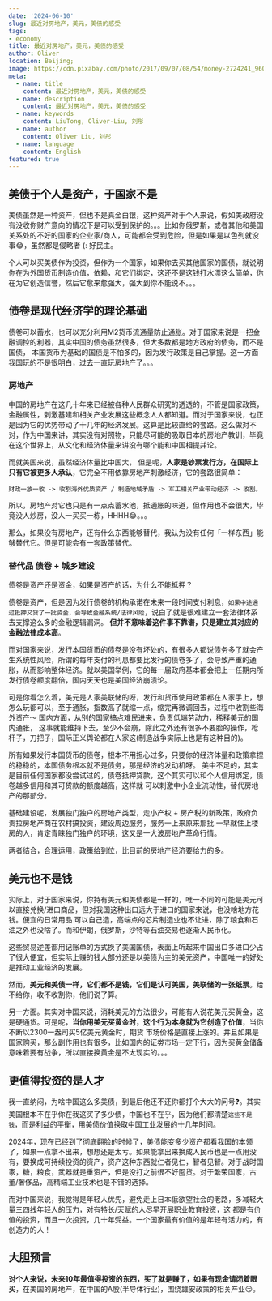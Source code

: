 ```yaml
---
date: '2024-06-10'
slug: 最近对房地产，美元，美债的感受
tags:
- economy
title: 最近对房地产，美元，美债的感受
author: Oliver
location: Beijing;
image: https://cdn.pixabay.com/photo/2017/09/07/08/54/money-2724241_960_720.jpg
meta:
  - name: title
    content: 最近对房地产，美元，美债的感受
  - name: description
    content: 最近对房地产，美元，美债的感受
  - name: keywords
    content: LiuTong, Oliver-Liu, 刘彤
  - name: author
    content: Oliver Liu, 刘彤
  - name: language
    content: English
featured: true
---
```



## 美债于个人是资产，于国家不是

美债虽然是一种资产，但也不是真金白银，这种资产对于个人来说，假如美政府没有没收你财产意向的情况下是可以受到保护的。。。比如你俄罗斯，或者其他和美国关系处的不好的国家的企业家/商人，可能都会受到危险，但是如果是以色列就没事😂，虽然都是侵略者 (: 好民主。

个人可以买美债作为投资，但作为一个国家，如果你去买其他国家的国债，就说明你在为外国货币制造价值，依赖，和它们绑定，这还不是这钱打水漂这么简单，你在为它创造信誉，然后它愈来愈强大，强大到你不能说不。。。

## 债卷是现代经济学的理论基础

债卷可以蓄水，也可以充分利用M2货币流通量防止通胀。对于国家来说是一把金融调控的利器，其实中国的债务虽然很多，但大多数都是地方政府的债务，而不是国债，
本国货币为基础的国债是不怕多的，因为发行政策是自己掌握。这一方面我国玩的不是很明白，过去一直玩房地产了。。。

### 房地产
中国的房地产在这几十年来已经被各种人民群众研究的透透的，不管是国家政策，金融属性，刺激基建和相关产业发展这些概念人人都知道。而对于国家来说，也正是因为它的优势带动了十几年的经济发展。这算是比较直给的套路。这么做对不对，作为中国来讲，其实没有对照物，只能尽可能的吸取日本的房地产教训，毕竟在这个世界上，从文化和经济体量来讲没有哪个能和中国相提并论。

而就美国来说，虽然经济体量比中国大，
但是呢，**人家是钞票发行方，在国际上只有它被更多人承认**，它完全不用依靠房地产刺激经济，它的套路很简单：

`财政一放一收 -> 收割海外优质资产 / 制造地域矛盾 -> 军工相关产业带动经济 -> 收割。`

所以，房地产对它也只是有一点点蓄水池，抵通胀的味道，但作用也不会很大，毕竟没人炒房，没人一买买一栋，HHHH😂。。。

那么，如果没有房地产，还有什么东西能够替代，我认为没有任何「一样东西」能够替代它。但是可能会有一套政策替代。

### 替代品 债卷 + 城乡建设

债卷是资产还是资金，如果是资产的话，为什么不能抵押？

债卷是资产，但是因为发行债卷的机构承诺在未来一段时间支付利息，`如果中途通过抵押又贷了一批资金，会导致金融系统/法律风险`，说白了就是很难建立一套法律体系去支撑这么多的金融逻辑漏洞。
**但并不意味着这件事不靠谱，只是建立其对应的金融法律成本高**。


而对国家来说，发行本国货币的债卷是没有坏处的，有很多人都说债务多了就会产生系统性风险，所谓的每年支付的利息都要比发行的债卷多了，会导致严重的通胀，从而影响整体经济。就以美国举例，它的每一届政府基本都会把上一任期内所发行债卷额度翻倍，国内天天也是美国经济崩溃论。


可是你看怎么着，美元是人家美联储的呀，发行和货币使用政策都在人家手上，想怎么玩都可以，至于通胀，指数高了就缩一点，缩完再微调回去，过程中收割些海外资产～ 国内方面，从别的国家搞点难民进来，负责低端劳动力，稀释美元的国内通胀，
这事就能维持下去，至少不会崩，除此之外还有很多不要脸的操作，枪杆子，刀把子，国际正义舆论都在人家这(制造战争实际上也是有这种目的)。

所有如果发行本国货币的债卷，根本不用担心过多，只要你的经济体量和政策拿捏的稳稳的，本国债务根本就不是债务，那是经济的发动机呀。
美中不足的，其实是目前任何国家都没尝试过的，债卷抵押贷款，这个其实可以和个人信用绑定，债卷越多信用和其可贷款的额度越高，这样就
可以刺激中小企业流动性，替代房地产的那部分。


基础建设呢，发展独门独户的房地产类型，走小产权 + 房产税的新政策，政府负责拉房地产商在农村搞投资，建设周边服务，服务一上来原来那批
一早就住上楼房的人，肯定青睐独门独户的环境，这又是一大波房地产革命行情。

两者结合，合理运用，政策给到位，比目前的房地产经济要给力的多。

## 美元也不是钱

实际上，对于国家来说，你持有美元和美债都是一样的，唯一不同的可能是美元可以直接兑换/进口商品，但对我国这种出口远大于进口的国家来说，也没啥地方花钱。便宜的日常用品
可以自己造，高端点的芯片制造业也不让进，除了粮食和石油之外也没啥了。而和伊朗，俄罗斯，沙特等石油交易也逐渐人民币化。

这些贸易逆差都用记账单的方式换了美国国债，表面上听起来中国出口多进口少占了很大便宜，但实际上赚的钱大部分还是以美债为主的美元资产，中国唯一的好处是推动工业经济的发展。

然而，**美元和美债一样，它们都不是钱，它们是认可美国，美联储的一张纸票**。给不给你，收不收割你，他们说了算。

另一方面。其实对中国来说，消耗美元的方法很少，可能有人说花美元买黄金，这是硬通货。可是呢，**当你用美元买黄金时，这个行为本身就为它创造了价值**，当你不断以2300一盎司买5亿美元黄金时，期货
市场价格是直接上涨的。并且如果是国家购买，那么副作用也有很多，比如国内的证劵市场一定下行，因为买黄金储备意味着要有战争，所以直接换黄金是不太现实的。。。


## 更值得投资的是人才

我一直纳闷，为啥中国这么多美债，到最后他还不还你都打个大大的问号❓。其实美国根本不在乎你在我这买了多少债，中国也不在乎，因为他们都清楚`这些不是钱`，而是利益的平衡，用美债价值换取中国工业发展的十几年时间。

2024年，现在已经到了彻底翻脸的时候了，美债能变多少资产都看我国的本领了，如果一点拿不出来，想想还是太亏。如果能拿出来换成人民币也是一点用没有，要换成可持续投资的资产，资产这种东西就仁者见仁，智者见智。对于战时国家，糖，粮食，武器就是重资产，但是没打之前很不好囤货。对于繁荣国家，古董/奢侈品，高精端工业技术也是不错的选择。

而对中国来说，我觉得是年轻人优先，避免走上日本低欲望社会的老路，多减轻大量三四线年轻人的压力，对有特长/天赋的人尽早开展职业教育投资，这
都是有价值的投资，而且一次投资，几十年受益。一个国家最有价值的是年轻有活力的，有创造力的人！


## 大胆预言

**对个人来说，未来10年最值得投资的东西，买了就是赚了，如果有现金请闭着眼买**，在美国的房地产，在中国的A股(半导体行业)，围绕雄安政策的相关产业😏。